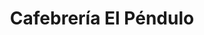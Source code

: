 ---
title: "Cafebrería El Péndulo"
url: /ciudad-de-mexico/cafebreria-el-pendulo-prolongacion-vasco-de-quiroga/
shop: Bücher
---